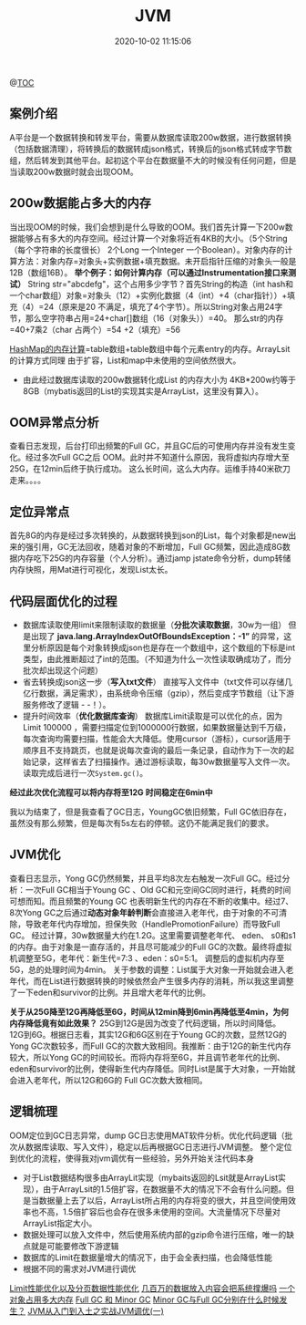 ﻿---
layout: post
title: JVM
date: 2020-10-02 11:15:06 
tag: JVM调优
---

@[TOC](由OOM牵扯出的JVM分析与调优案例)


## 案例介绍
A平台是一个数据转换和转发平台，需要从数据库读取200w数据，进行数据转换（包括数据清理），将转换后的数据转成json格式，转换后的json格式转成字节数组，然后转发到其他平台。起初这个平台在数据量不大的时候没有任何问题，但是当读取200w数据时就会出现OOM。
## 200w数据能占多大的内存
当出现OOM的时候，我们会想到是什么导致的OOM。我们首先计算一下200w数据能够占有多大的内存空间。经过计算一个对象将近有4KB的大小。（5个String （每个字符串的长度很长）  2个Long 一个Integer 一个Boolean）。对象内存的计算方法：对象内存=对象头+实例数据+填充数据。未开启指针压缩的对象头一般是12B（数组16B）。
**举个例子：如何计算内存（可以通过Instrumentation接口来测试）**
String str="abcdefg"，这个占用多少字节？首先String的构造（int  hash和一个char数组）对象=对象头（12）+实例化数据（4（int）+4（char指针））+填充（4）=24（原来是20 不满足，填充了4个字节）。所以String对象占用24字节，那么空字符串占用=24+char[]数组（16（对象头））=40。
那么str的内存=40+7乘2（char 占两个）=54 +2（填充）=56

[HashMap的内存计算](https://my.oschina.net/u/227422/blog/366683)=table数组+table数组中每个元素entry的内存。ArrayLsit的计算方式同理
由于扩容，List和map中未使用的空间依然很大。

- 由此经过数据库读取的200w数据转化成List 的内存大小为 4KB*200w约等于8GB（mybatis返回的List的实现其实是ArrayList，这里没有算入）。
## OOM异常点分析
查看日志发现，后台打印出频繁的Full GC，并且GC后的可使用内存并没有发生变化。经过多次Full GC之后 OOM。此时并不知道什么原因，我将虚拟内存增大至25G，在12min后终于执行成功。
这么长时间，这么大内存。运维手持40米砍刀走来。。。。
## 定位异常点
首先8G的内存是经过多次转换的，从数据转换到json的List，每个对象都是new出来的强引用，GC无法回收，随着对象的不断增加，Full GC频繁，因此造成8G数据内存吃下25G的内存容量（个人分析）。通过jamp jstate命令分析，dump转储内存快照，用Mat进行可视化，发现List太长。
## 代码层面优化的过程
- 数据库读取使用limit来限制读取的数据量（**分批次读取数据**，30w为一组）
  但是出现了 **java.lang.ArrayIndexOutOfBoundsException：-1”** 的异常，这里分析原因是每个对象转换成json也是存在一个数组中，这个数组的下标是int类型，由此推断超过了int的范围。（不知道为什么一次性读取确成功了，而分批次却出现这个问题）
 - 省去转换成json这一步（**写入txt文件**）
    直接写入文件中（txt文件可以存储几亿行数据，满足需求），由系统命令压缩（gzip），然后变成字节数组（让下游服务修改了逻辑 - -！）。
  - 提升时间效率（**优化数据库查询**）
    数据库Limit读取是可以优化的点，因为Limit 100000 ，需要扫描定位到1000000行数据，如果数据量达到千万级，每次查询均需要扫描，性能会大大降低。使用cursor（游标），cursor适用于顺序且不支持跳页，也就是说每次查询的最后一条记录，自动作为下一次的起始记录，这样省去了扫描操作。通过游标读取，每30w数据量写入文件一次。读取完成后进行一次`System.gc()`。
  
  **经过此次优化流程可以将内存将至12G 时间稳定在6min中**
  
  我以为结束了，但是我查看了GC日志，YoungGC依旧频繁，Full GC依旧存在，虽然没有那么频繁，但是每次有5s左右的停顿。这仍不能满足我们的要求。
 ## JVM优化
查看日志显示，Yong GC仍然频繁，并且平均8次左右触发一次Full GC。经过分析：一次Full GC相当于Young GC 、Old GC和元空间GC同时进行，耗费的时间可想而知。而且频繁的Young GC 也表明新生代的内存在不断的收集中。经过7、8次Yong GC之后通过**动态对象年龄判断**会直接进入老年代，由于对象的不可清除，导致老年代内存增加，担保失败（HandlePromotionFailure）而导致Full GC。
经过计算，30w数据量大约在1.2G。这里需要调整老年代、 eden、 s0和s1的内存。由于对象是一直存活的，并且尽可能减少的Full GC的次数。最终将虚拟机调整至5G，老年代：新生代=7:3 、eden：s0=5:1。
调整后的虚拟机内存至5G，总的处理时间为4min。
关于参数的调整：List属于大对象一开始就会进入老年代，而在List进行数据转换的时候依然会产生很多内存的消耗，所以我这里调整了一下eden和survivor的比例。并且增大老年代的比例。

**关于从25G降至12G再降低至6G，时间从12min降到6min再降低至4min，为何内存降低竟有如此效果？**
 25G到12G是因为改变了代码逻辑，所以时间降低。
 12G到6G。根据日志看，其实12G和6G区别在于Young GC的次数，显然12G的Yong GC次数较多，而Full GC的次数大致相同。我推断：由于12G的新生代内存较大，所以Yong GC的时间较长。而将内存将至6G，并且调节老年代的比例、eden和survivor的比例，使得新生代内存降低。同时List是属于大对象，一开始就会进入老年代，所以12G和6G的 Full GC次数大致相同。

## 逻辑梳理
OOM定位到GC日志异常，dump GC日志使用MAT软件分析。优化代码逻辑（批次从数据库读取、写入文件），稳定以后再根据GC日志进行JVM调整。
整个定位到优化的流程，使得我对jvm调优有一些经验，另外开始关注代码本身

- 对于List数据结构很多由ArrayLit实现（mybaits返回的Lsit就是ArrayList实现），由于ArrayLsit的1.5倍扩容，在数据量不大的情况下不会有什么问题。但是当数据量上去了以后，ArrayList所占用的内存将变的很大，并且空间使用效率也不高，1.5倍扩容后也会存在很多未使用的空间。大流量情况下尽量对ArrayList指定大小。
- 数据处理可以放入文件中，然后使用系统内部的gzip命令进行压缩，唯一的缺点就是可能要修改下游逻辑
- 数据库的Limit在数据量增大的情况下，由于会全表扫描，也会降低性能
- 根据不同的需求对JVM进行调优




[Limit性能优化以及分页数据性能优化](http://www.codetc.com/article-330-1.html)
[几百万的数据放入内容会把系统撑爆吗](https://juejin.im/post/6844904025524011016)
[一个对象占用多大内存](https://juejin.im/post/6844904022101475342)
[Full GC 和 Minor GC](https://juejin.im/post/6844903669251440653)
[Minor GC与Full GC分别在什么时候发生？](https://blog.csdn.net/FateRuler/article/details/81191527)
[JVM从入门到入土之实战JVM调优(一)](https://juejin.im/post/6844904111406759950)

